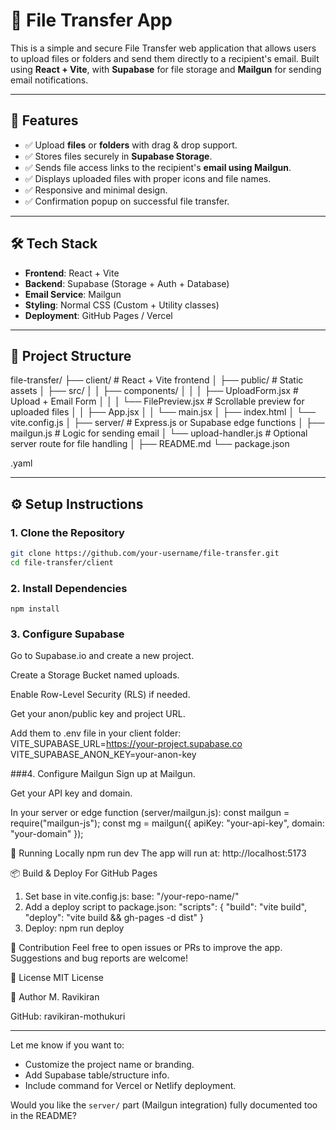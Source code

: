 # 📁 File Transfer App

This is a simple and secure File Transfer web application that allows users to upload files or folders and send them directly to a recipient's email. Built using **React + Vite**, with **Supabase** for file storage and **Mailgun** for sending email notifications.

---

## 🚀 Features

- ✅ Upload **files** or **folders** with drag & drop support.
- ✅ Stores files securely in **Supabase Storage**.
- ✅ Sends file access links to the recipient's **email using Mailgun**.
- ✅ Displays uploaded files with proper icons and file names.
- ✅ Responsive and minimal design.
- ✅ Confirmation popup on successful file transfer.

---

## 🛠 Tech Stack

- **Frontend**: React + Vite
- **Backend**: Supabase (Storage + Auth + Database)
- **Email Service**: Mailgun
- **Styling**: Normal CSS (Custom + Utility classes)
- **Deployment**: GitHub Pages / Vercel

---

## 📁 Project Structure

file-transfer/
├── client/ # React + Vite frontend
│ ├── public/ # Static assets
│ ├── src/
│ │ ├── components/
│ │ │ ├── UploadForm.jsx # Upload + Email Form
│ │ │ └── FilePreview.jsx # Scrollable preview for uploaded files
│ │ ├── App.jsx
│ │ └── main.jsx
│ ├── index.html
│ └── vite.config.js
│
├── server/ # Express.js or Supabase edge functions
│ ├── mailgun.js # Logic for sending email
│ └── upload-handler.js # Optional server route for file handling
│
├── README.md
└── package.json

.yaml


---

## ⚙️ Setup Instructions

### 1. Clone the Repository

```bash
git clone https://github.com/your-username/file-transfer.git
cd file-transfer/client
```

### 2.  Install Dependencies

    npm install
    
### 3. Configure Supabase
  Go to Supabase.io and create a new project.
  
  Create a Storage Bucket named uploads.
  
  Enable Row-Level Security (RLS) if needed.
  
  Get your anon/public key and project URL.
  
  Add them to .env file in your client folder:
    VITE_SUPABASE_URL=https://your-project.supabase.co
    VITE_SUPABASE_ANON_KEY=your-anon-key

###4. Configure Mailgun
  Sign up at Mailgun.
  
  Get your API key and domain.
  
  In your server or edge function (server/mailgun.js):
    const mailgun = require("mailgun-js");
    const mg = mailgun({ apiKey: "your-api-key", domain: "your-domain" });

🚧 Running Locally
  npm run dev
  The app will run at: http://localhost:5173

📦 Build & Deploy
  For GitHub Pages
  1. Set base in vite.config.js:
      base: "/your-repo-name/"
  2. Add a deploy script to package.json:
     "scripts": {
     "build": "vite build",
     "deploy": "vite build && gh-pages -d dist"
     }
  3. Deploy:
     npm run deploy

🤝 Contribution
Feel free to open issues or PRs to improve the app. Suggestions and bug reports are welcome!

📄 License
MIT License

🔗 Author
M. Ravikiran

GitHub: ravikiran-mothukuri


---

Let me know if you want to:
- Customize the project name or branding.
- Add Supabase table/structure info.
- Include command for Vercel or Netlify deployment.

Would you like the `server/` part (Mailgun integration) fully documented too in the README?

